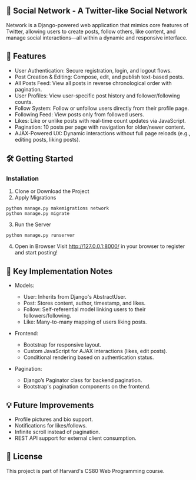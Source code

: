 ## 📡 Social Network - A Twitter-like Social Network

Network is a Django-powered web application that mimics core features of Twitter, allowing users to create posts, follow others, like content, and manage social interactions—all within a dynamic and responsive interface.

## 🚀 Features

* User Authentication: Secure registration, login, and logout flows.
* Post Creation & Editing: Compose, edit, and publish text-based posts.
* All Posts Feed: View all posts in reverse chronological order with pagination.
* User Profiles: View user-specific post history and follower/following counts.
* Follow System: Follow or unfollow users directly from their profile page.
* Following Feed: View posts only from followed users.
* Likes: Like or unlike posts with real-time count updates via JavaScript.
* Pagination: 10 posts per page with navigation for older/newer content.
* AJAX-Powered UX: Dynamic interactions without full page reloads (e.g., editing posts, liking posts).

## 🛠️ Getting Started

### Installation

1. Clone or Download the Project
2. Apply Migrations
```
python manage.py makemigrations network
python manage.py migrate
```
3. Run the Server
```
python manage.py runserver
```
4. Open in Browser
   Visit http://127.0.0.1:8000/ in your browser to register and start posting!

## 🧠 Key Implementation Notes

* Models:
  * User: Inherits from Django's AbstractUser.
  * Post: Stores content, author, timestamp, and likes.
  * Follow: Self-referential model linking users to their followers/following.
  * Like: Many-to-many mapping of users liking posts.

* Frontend:
  * Bootstrap for responsive layout.
  * Custom JavaScript for AJAX interactions (likes, edit posts).
  * Conditional rendering based on authentication status.

* Pagination:
  * Django’s Paginator class for backend pagination.
  * Bootstrap's pagination components on the frontend.

## 💡 Future Improvements

* Profile pictures and bio support.
* Notifications for likes/follows.
* Infinite scroll instead of pagination.
* REST API support for external client consumption.

## 📃 License

This project is part of Harvard's CS80 Web Programming course.
